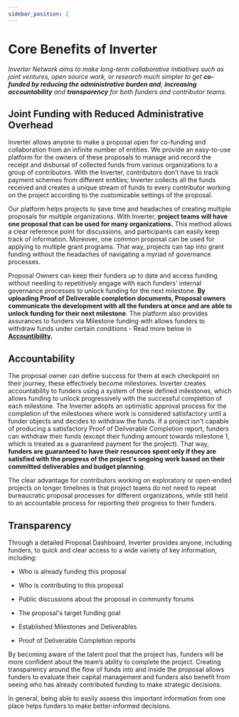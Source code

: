 ```yaml
---
sidebar_position: 2
---
```


# Core Benefits of Inverter

_Inverter Network aims to make long-term collaborative initiatives such as joint ventures, open source work, or research much simpler to get_ **_co-funded by reducing the administrative burden and_**_;_ **_increasing accountability_** _and_ **_transparency_** _for both funders and contributor teams._

## Joint Funding with Reduced Administrative Overhead[](https://app.gitbook.com/#joint-funding-with-reduced-administrative-overhead)

Inverter allows anyone to make a proposal open for co-funding and collaboration from an infinite number of entities. We provide an easy-to-use platform for the owners of these proposals to manage and record the receipt and disbursal of collected funds from various organizations to a group of contributors. With the Inverter, contributors don’t have to track payment schemes from different entities; Inverter collects all the funds received and creates a unique stream of funds to every contributor working on the project according to the customizable settings of the proposal.

Our platform helps projects to save time and headaches of creating multiple proposals for multiple organizations. With Inverter, **project teams will have one proposal that can be used for many organizations.** This method allows a clear reference point for discussions, and participants can easily keep track of information. Moreover, one common proposal can be used for applying to multiple grant programs. That way, projects can tap into grant funding without the headaches of navigating a myriad of governance processes.

Proposal Owners can keep their funders up to date and access funding without needing to repetitively engage with each funders' internal governance processes to unlock funding for the next milestone. **By uploading Proof of Deliverable completion documents, Proposal owners communicate the development with all the funders at once and are able to unlock funding for their next milestone**. The platform also provides assurances to funders via Milestone funding with allows funders to withdraw funds under certain conditions - Read more below in [**Accountibility**](https://app.gitbook.com/o/I2pW8EuBbOZ5F0ovZEvq/s/2Gxrjq5q8qOAwA1G6I3o/inverter-overview/core-benefits-of-inverter#accountability)**.**

## Accountability[](https://app.gitbook.com/#accountability)

The proposal owner can define success for them at each checkpoint on their journey, these effectively become milestones. Inverter creates accountability to funders using a system of these defined milestones, which allows funding to unlock progressively with the successful completion of each milestone. The Inverter adopts an optimistic approval process for the completion of the milestones where work is considered satisfactory until a funder objects and decides to withdraw the funds. If a project isn't capable of producing a satisfactory Proof of Deliverable Completion report, funders can withdraw their funds (except their funding amount towards milestone 1, which is treated as a guaranteed payment for the project). That way, **funders are guaranteed to have their resources spent only if they are satisfied with the progress of the project's ongoing work based on their committed deliverables and budget planning**.

The clear advantage for contributors working on exploratory or open-ended projects on longer timelines is that project teams do not need to repeat bureaucratic proposal processes for different organizations, while still held to an accountable process for reporting their progress to their funders.

## Transparency[](https://app.gitbook.com/#transparency)

Through a detailed Proposal Dashboard, Inverter provides anyone, including funders, to quick and clear access to a wide variety of key information, including:

-   Who is already funding this proposal
    

-   Who is contributing to this proposal
    

-   Public discussions about the proposal in community forums
    

-   The proposal's target funding goal
    

-   Established Milestones and Deliverables
    

-   Proof of Deliverable Completion reports
    

By becoming aware of the talent pool that the project has, funders will be more confident about the team’s ability to complete the project. Creating transparency around the flow of funds into and inside the proposal allows funders to evaluate their capital management and funders also benefit from seeing who has already contributed funding to make strategic decisions.

In general, being able to easily assess this important information from one place helps funders to make better-informed decisions.
